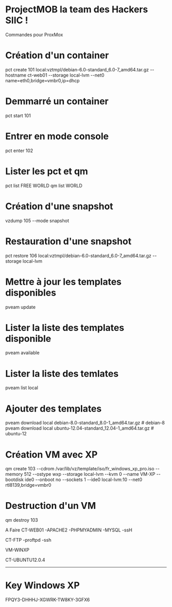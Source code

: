 # ProjectMOB la team des Hackers SIIC !

Commandes pour ProxMox


# Création d'un container 
pct create 101 local:vztmpl/debian-6.0-standard_6.0-7_amd64.tar.gz --hostname ct-web01 --storage local-lvm --net0 name=eth0,bridge=vmbr0,ip=dhcp

# Demmarré un container
pct start 101

# Entrer en mode console
pct enter 102

# Lister les pct et qm
pct list  FREE WORLD 
qm list   WORLD

# Création d'une snapshot  
vzdump 105 --mode snapshot

# Restauration d'une snapshot
pct restore 106 local:vztmpl/debian-6.0-standard_6.0-7_amd64.tar.gz --storage local-lvm 

# Mettre à jour les templates disponibles
pveam update

# Lister la liste des templates disponible
pveam available

# Lister la liste des temlates 
pveam list local

# Ajouter des templates
pveam download local debian-8.0-standard_8.0-1_amd64.tar.gz        # debian-8
pveam download local ubuntu-12.04-standard_12.04-1_amd64.tar.gz    # ubuntu-12

# Création VM avec XP
qm create 103 --cdrom /var/lib/vz/template/iso/fr_windows_xp_pro.iso --memory 512 --ostype wxp --storage local-lvm --kvm 0 --name VM-XP --bootdisk ide0 --onboot no --sockets 1 --ide0 local-lvm:10 --net0 rtl8139,bridge=vmbr0

# Destruction d'un VM
qm destroy 103


A Faire 
CT-WEB01
-APACHE2
-PHPMYADMIN
-MYSQL
-ssH

CT-FTP
-proftpd
-ssh

VM-WINXP

CT-UBUNTU12.0.4 


--------------------------------------------

# Key Windows XP

FPQY3-DHHHJ-XGWRK-TW8KY-3GFX6


